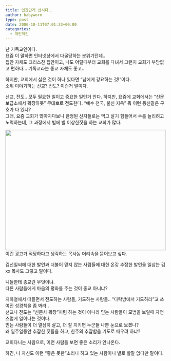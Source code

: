 ```yaml
---
title: 인간답게 삽시다..
author: babyworm
type: post
date: 2006-10-11T07:01:33+00:00
categories:
  - 개인적인
---
```

난 기독교인이다.<br>
요즘 이 말하면 인터넷상에서 다굴당하는 분위기던데..<br>
집안 자체도 크리스찬 집안이고, 나도 어릴때부터 교회를 다녀서 그런지 교회가 부담없고 편하다… 기독교라는 종교 자체도 좋고..

하지만, 교회에서 싫은 것이 하나 있다면 “남에게 강요하는 것!”이다.<br>
소위 이야기하는 선교? 전도? 이런거 말이다. 

선교, 전도.. 모두 필요한 일이고 중요한 일인거 안다. 하지만, 요즘에 교회에서는 “신문 보급소에서 확장하듯” 무대뽀로 전도한다. “예수 천국, 불신 지옥” 뭐 이런 등신같은 구호가 다 있냐?<br>
그래, 요즘 교회가 많아지다보니 한정된 신자들로는 먹고 살기 힘들어서 수를 늘리려고 노력하는데, 그 과정에서 별에 별 이상한짓을 하는 교회가 많다. 

<img loading="lazy" decoding="async" src="https://i0.wp.com/babyworm.net/wordpress/wp-content/uploads/1/1103370686.jpg?resize=500%2C375" class="aligncenter" width="500" height="375" alt="" data-recalc-dims="1" /> 이런 광고가 적당하다고 생각하는 목사놈 머리속을 뜯어보고 싶다.

김선일씨에 대한 발언과 더불어 믿지 않는 사람들에 대한 온갖 추잡한 발언을 일삼는 김xx 목사도 그렇고 말이다. 

니들한테 종교란 무엇이냐.<br>
다른 사람들에게 마음의 평화를 주는 것이 종교 아니냐? 

지하철에서 떠들면서 전도하는 사람들, 기도하는 사람들.. “다락방에서 기도하라”고 쓰여진 성경책을 좀 봐라..<br>
선교나 전도는 “신문사 확장”처럼 하는 것이 아니라 믿는 사람들이 모범을 보일때 자연스럽게 일어나는 것이다.<br>
믿는 사람들이 더 열심히 살고, 더 잘 지키면 누군들 나쁜 눈으로 보겠나?<br>
왜 일주일동안 추잡한 짓들을 하고, 한주의 추잡함을 기도로 때우려 하냐?

교회다니는 사람으로, 이런 사람들 보면 좋은 소리가 안나온다. 

하긴, 나 자신도 이런 “좋은 못한”소리나 하고 있는 사람이니 별로 할말 없다만 말이다.
